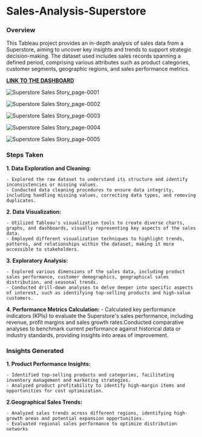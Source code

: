 # Sales-Analysis-Superstore

### Overview
This Tableau project provides an in-depth analysis of sales data from a Superstore, aiming to uncover key insights and trends to support strategic decision-making. The dataset used includes sales records spanning a defined period, comprising various attributes such as product categories, customer segments, geographic regions, and sales performance metrics.


**[LINK TO THE DASHBOARD](https://public.tableau.com/views/SalesAnalysis-Superstore_17139953548870/SuperstoreSalesStory?:language=en-GB&:sid=&:display_count=n&:origin=viz_share_link)**  


![Superstore Sales Story_page-0001](https://github.com/sushmitafordata/Sales-Analysis-Superstore-Tableau/assets/135410984/83b409a1-44c0-450f-913e-4f71a36ce6e0)

![Superstore Sales Story_page-0002](https://github.com/sushmitafordata/Sales-Analysis-Superstore-Tableau/assets/135410984/0f7fa7c1-592e-4153-b2e1-274c2d8ec9a2)

![Superstore Sales Story_page-0003](https://github.com/sushmitafordata/Sales-Analysis-Superstore-Tableau/assets/135410984/8c3bf28e-23f4-4664-b8fe-3b6f5633ee72)

![Superstore Sales Story_page-0004](https://github.com/sushmitafordata/Sales-Analysis-Superstore-Tableau/assets/135410984/0410f543-1b33-432c-a59c-32fda4ac13a1)

![Superstore Sales Story_page-0005](https://github.com/sushmitafordata/Sales-Analysis-Superstore-Tableau/assets/135410984/ae6002bd-b03f-454c-88cd-f90699f30d48)


### Steps Taken
**1. Data Exploration and Cleaning:**

    - Explored the raw dataset to understand its structure and identify inconsistencies or missing values.
    - Conducted data cleaning procedures to ensure data integrity, including handling missing values, correcting data types, and removing duplicates.
**2. Data Visualization:**

    - Utilized Tableau's visualization tools to create diverse charts, graphs, and dashboards, visually representing key aspects of the sales data.
    - Employed different visualization techniques to highlight trends, patterns, and relationships within the dataset, making it more accessible to stakeholders.
**3. Exploratory Analysis:**

    - Explored various dimensions of the sales data, including product sales performance, customer demographics, geographical sales distribution, and seasonal trends.
    - Conducted drill-down analyses to delve deeper into specific aspects of interest, such as identifying top-selling products and high-value customers.
**4. Performance Metrics Calculation:**
    - Calculated key performance indicators (KPIs) to evaluate the Superstore's sales performance, including revenue, profit margins and sales growth rates.Conducted comparative analyses to benchmark current performance against historical data or industry standards, providing insights into areas of improvement.

    
### Insights Generated
**1. Product Performance Insights:**

    - Identified top-selling products and categories, facilitating inventory management and marketing strategies.
    - Analyzed product profitability to identify high-margin items and opportunities for cost optimization.

**2.Geographical Sales Trends:**

    - Analyzed sales trends across different regions, identifying high-growth areas and potential expansion opportunities.
    - Evaluated regional sales performance to optimize distribution networks
